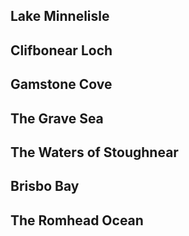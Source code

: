 ## Lake Minnelisle

## Clifbonear Loch

## Gamstone Cove

## The Grave Sea

## The Waters of Stoughnear

## Brisbo Bay

## The Romhead Ocean
